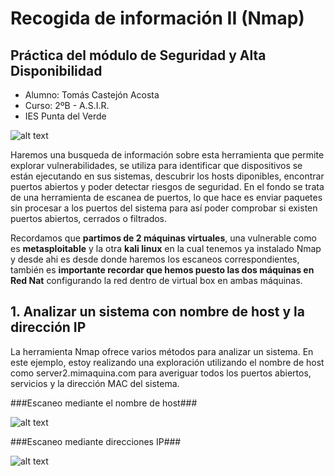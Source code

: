 # Recogida de información II (Nmap)

## Práctica del módulo de **Seguridad y Alta Disponibilidad**

- Alumno: Tomás Castejón Acosta
- Curso: 2ºB - A.S.I.R.
- IES Punta del Verde

![alt text](https://encrypted-tbn0.gstatic.com/images?q=tbn:ANd9GcSWigCAVznxugU0L4DmAYOqciDJxhISSJR63g&usqp=CAU)


Haremos una busqueda de información sobre esta herramienta que permite explorar vulnerabilidades, se utiliza para identificar que dispositivos se están ejecutando en sus sistemas, 
descubrir los hosts diponibles, encontrar puertos abiertos y poder detectar riesgos de seguridad. En el fondo se trata de una herramienta de escanea de puertos, lo que hace es enviar paquetes sin procesar a los puertos del sistema para así poder comprobar si existen puertos abiertos, cerrados o filtrados.

Recordamos que **partimos de 2 máquinas virtuales**, una vulnerable como es **metasploitable** y la otra **kali linux** en la cual tenemos ya instalado Nmap y desde ahi es desde donde haremos los escaneos correspondientes, también es **importante recordar que hemos puesto las dos máquinas en Red Nat** configurando la red dentro de virtual box en ambas máquinas.


## 1. Analizar un sistema con nombre de host y la dirección IP ##

La herramienta Nmap ofrece varios métodos para analizar un sistema. En este ejemplo, estoy realizando una exploración utilizando el nombre de host como server2.mimaquina.com para averiguar todos los puertos abiertos, servicios y la dirección MAC del sistema.

###Escaneo mediante el nombre de host###

![alt text](https://github.com/Tomkas33/Recogida-de-informaci-n-II-Nmap-/blob/main/Captura.PNG)

###Escaneo mediante direcciones IP###

![alt text](https://github.com/Tomkas33/Recogida-de-informaci-n-II-Nmap-/blob/main/Captura2.PNG)

